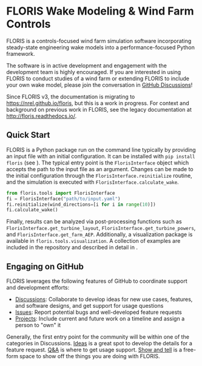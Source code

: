 # FLORIS Wake Modeling & Wind Farm Controls

FLORIS is a controls-focused wind farm simulation software incorporating
steady-state engineering wake models into a performance-focused Python
framework.

The software is in active development and engagement with the development team
is highly encouraged. If you are interested in using FLORIS to conduct studies
of a wind farm or extending FLORIS to include your own wake model, please join
the conversation in [GitHub Discussions](https://github.com/NREL/floris/discussions/categories/v3-design-discussion)!

Since FLORIS v3, the documentation is migrating to https://nrel.github.io/floris,
but this is a work in progress. For context and background on previous work in
FLORIS, see the legacy documentation at http://floris.readthedocs.io/.

## Quick Start

FLORIS is a Python package run on the command line typically by providing
an input file with an initial configuration. It can be installed with
```pip install floris``` (see [](installation)). The typical entry point is the `FlorisInterface`
object which accepts the path to the input file as an argument. Changes
can be made to the initial configuration through the
`FlorisInterface.reinitialize` routine, and the
simulation is executed with `FlorisInterface.calculate_wake`.

```python
from floris.tools import FlorisInterface
fi = FlorisInterface("path/to/input.yaml")
fi.reinitialize(wind_directions=[i for i in range(10)])
fi.calculate_wake()
```

Finally, results can be analyzed via post-processing functions such as
`FlorisInterface.get_turbine_layout`, `FlorisInterface.get_turbine_powers`,
and `FlorisInterface.get_farm_AEP`. Additionally, a visualization package is
available in `floris.tools.visualization`. A collection of examples are
included in the repository and described in detail in [](examples).

## Engaging on GitHub

FLORIS leverages the following features of GitHub to coordinate support and development efforts:

- [Discussions](https://github.com/NREL/floris/discussions): Collaborate to develop ideas for new use cases, features, and software designs, and get support for usage questions
- [Issues](https://github.com/NREL/floris/issues): Report potential bugs and well-developed feature requests
- [Projects](https://github.com/orgs/NREL/projects/18/): Include current and future work on a timeline and assign a person to "own" it

Generally, the first entry point for the community will be within one of the
categories in Discussions.
[Ideas](https://github.com/NREL/floris/discussions/categories/ideas) is a great spot to develop the
details for a feature request. [Q&A](https://github.com/NREL/floris/discussions/categories/q-a)
is where to get usage support.
[Show and tell](https://github.com/NREL/floris/discussions/categories/show-and-tell) is a free-form
space to show off the things you are doing with FLORIS.
